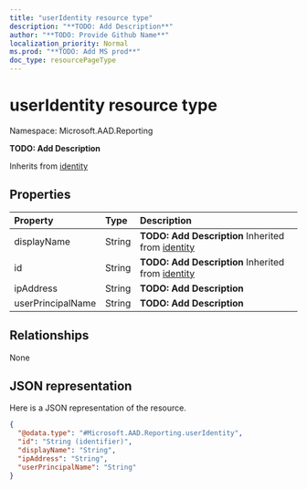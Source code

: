 ```yaml
---
title: "userIdentity resource type"
description: "**TODO: Add Description**"
author: "**TODO: Provide Github Name**"
localization_priority: Normal
ms.prod: "**TODO: Add MS prod**"
doc_type: resourcePageType
---
```


# userIdentity resource type


Namespace: Microsoft.AAD.Reporting

**TODO: Add Description**


Inherits from [identity](../resources/identity.md)

## Properties
|Property|Type|Description|
|:---|:---|:---|
|displayName|String|**TODO: Add Description** Inherited from [identity](../resources/microsoft.aad.reporting-identity.md)|
|id|String|**TODO: Add Description** Inherited from [identity](../resources/microsoft.aad.reporting-identity.md)|
|ipAddress|String|**TODO: Add Description**|
|userPrincipalName|String|**TODO: Add Description**|

## Relationships
None

## JSON representation
Here is a JSON representation of the resource.
<!-- {
  "blockType": "resource",
  "@odata.type": "Microsoft.AAD.Reporting.userIdentity"
}
-->
``` json
{
  "@odata.type": "#Microsoft.AAD.Reporting.userIdentity",
  "id": "String (identifier)",
  "displayName": "String",
  "ipAddress": "String",
  "userPrincipalName": "String"
}
```

